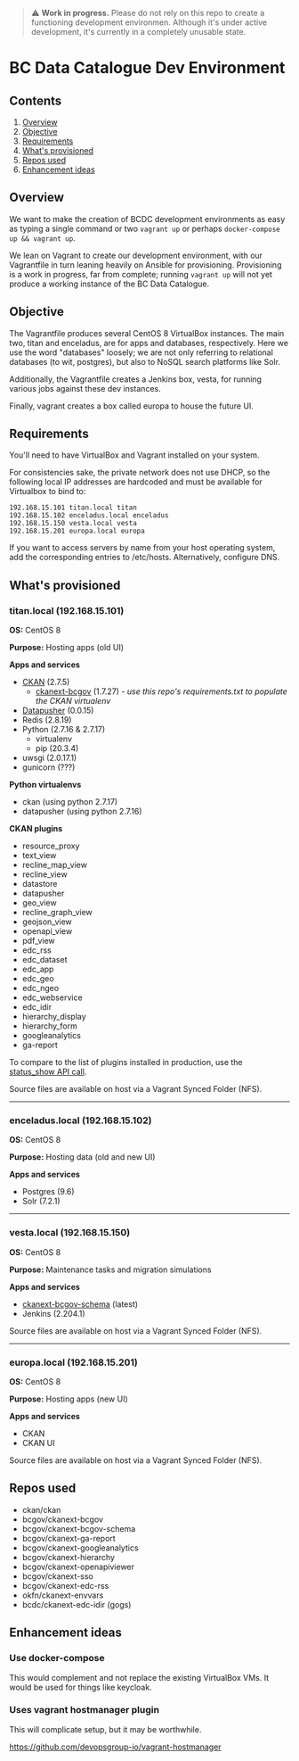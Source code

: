 > ⚠️ **Work in progress.** Please do not rely on this repo to create a functioning development environmen. Although it's under active development, it's currently in a completely unusable state.

  
# BC Data Catalogue Dev Environment

## Contents

1. [Overview](#overview)
1. [Objective](#objective)
1. [Requirements](#requirements)
1. [What's provisioned](#whats-provisioned)
1. [Repos used](#repos-used)
2. [Enhancement ideas](#enhancement-ideas)

## Overview

We want to make the creation of BCDC development environments as easy as
typing a single command or two  `vagrant up` or perhaps `docker-compose up && vagrant up`.

We lean on Vagrant to create our development environment, with our Vagrantfile in turn leaning heavily on Ansible for provisioning. Provisioning is a work in
progress, far from complete; running `vagrant up` will not yet produce a
working instance of the BC Data Catalogue.

## Objective

The Vagrantfile produces several CentOS 8 VirtualBox instances. The main two, titan and
enceladus, are for apps and databases, respectively. Here we use the
word "databases" loosely; we are not only referring to relational databases
(to wit, postgres), but also to NoSQL search platforms like Solr.

Additionally, the Vagrantfile creates a Jenkins box, vesta, for running various jobs
against these dev instances.

Finally, vagrant creates a box called europa to house the future UI.

## Requirements

You'll need to have VirtualBox and Vagrant installed on your system.

For consistencies sake, the private network does not use DHCP, so the
following local IP addresses are hardcoded and must be available for
Virtualbox to bind to:

    192.168.15.101 titan.local titan
    192.168.15.102 enceladus.local enceladus
    192.168.15.150 vesta.local vesta
    192.168.15.201 europa.local europa

If you want to access servers by name from your host operating system, add the
corresponding entries to /etc/hosts. Alternatively, configure DNS.


## What's provisioned

### titan.local (192.168.15.101)

**OS:** CentOS 8

**Purpose:** Hosting apps (old UI)

**Apps and services**

 - [CKAN](https://github.com/ckan/ckan/tree/ckan-2.7.5) (2.7.5)
   - [ckanext-bcgov](https://github.com/bcgov/ckanext-bcgov/tree/1.7.27) (1.7.27) *- use this repo's requirements.txt to populate the CKAN virtualenv*
 - [Datapusher](https://github.com/ckan/datapusher/tree/0.0.15) (0.0.15)
 - Redis (2.8.19)
 - Python (2.7.16 & 2.7.17)
    - virtualenv
    - pip (20.3.4)
 - uwsgi (2.0.17.1)
 - gunicorn (???)

**Python virtualenvs**

 - ckan (using python 2.7.17)
 - datapusher (using python 2.7.16)

**CKAN plugins**

- resource_proxy
- text_view
- recline_map_view
- recline_view
- datastore
- datapusher
- geo_view
- recline_graph_view
- geojson_view
- openapi_view
- pdf_view
- edc_rss
- edc_dataset
- edc_app
- edc_geo
- edc_ngeo
- edc_webservice
- edc_idir
- hierarchy_display
- hierarchy_form
- googleanalytics
- ga-report

To compare to the list of plugins installed in production, use the [status_show API call](https://catalogue.data.gov.bc.ca/api/3/action/status_show).

Source files are available on host via a Vagrant Synced Folder (NFS).

---

### enceladus.local (192.168.15.102)

**OS:** CentOS 8

**Purpose:** Hosting data (old and new UI)

**Apps and services**

 - Postgres (9.6)
 - Solr (7.2.1)

---

### vesta.local (192.168.15.150)

**OS:** CentOS 8

**Purpose:** Maintenance tasks and migration simulations

**Apps and services**

 - [ckanext-bcgov-schema](https://github.com/bcgov/ckanext-bcgov-schema/tree/master) (latest)
 - Jenkins (2.204.1)

Source files are available on host via a Vagrant Synced Folder (NFS).

---

### europa.local (192.168.15.201)

**OS:** CentOS 8

**Purpose:** Hosting apps (new UI)

**Apps and services**

 - CKAN
 - CKAN UI

Source files are available on host via a Vagrant Synced Folder (NFS).

## Repos used

 - ckan/ckan
 - bcgov/ckanext-bcgov
 - bcgov/ckanext-bcgov-schema
 - bcgov/ckanext-ga-report
 - bcgov/ckanext-googleanalytics
 - bcgov/ckanext-hierarchy
 - bcgov/ckanext-openapiviewer
 - bcgov/ckanext-sso
 - bcgov/ckanext-edc-rss
 - okfn/ckanext-envvars
 - bcdc/ckanext-edc-idir (gogs)

## Enhancement ideas

### Use docker-compose

This would complement and not replace the existing VirtualBox VMs. It would be used for things like keycloak.

### Uses vagrant hostmanager plugin

This will complicate setup, but it may be worthwhile.

https://github.com/devopsgroup-io/vagrant-hostmanager
